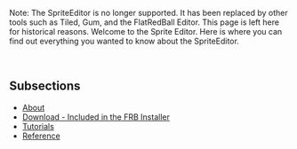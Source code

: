 Note: The SpriteEditor is no longer supported. It has been replaced by other tools such as Tiled, Gum, and the FlatRedBall Editor. This page is left here for historical reasons. Welcome to the Sprite Editor. Here is where you can find out everything you wanted to know about the SpriteEditor.

 

## Subsections

-   [About](/frb/docs/index.php?title=SpriteEditor:About.md "SpriteEditor:About")
-   [Download - Included in the FRB Installer](/frb/docs/index.php?title=Download_the_FRB_Engine_and_Components.md "Download the FRB Engine and Components")
-   [Tutorials](/frb/docs/index.php?title=SpriteEditor:Tutorials.md "SpriteEditor:Tutorials")
-   [Reference](/frb/docs/index.php?title=SpriteEditor:Reference.md "SpriteEditor:Reference")
